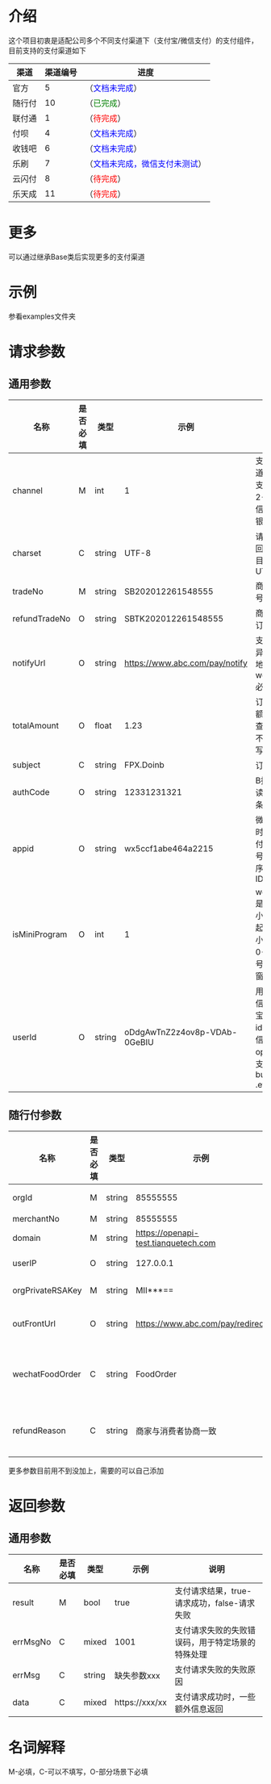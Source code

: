 # 介绍
这个项目初衷是适配公司多个不同支付渠道下（支付宝/微信支付）的支付组件，目前支持的支付渠道如下

渠道|渠道编号|进度
---|---|---
官方|5|（<font color=blue>文档未完成</font>）
随行付|10|（<font color=green>已完成</font>）
联付通|1|（<font color=red>待完成</font>）
付呗|4|（<font color=blue>文档未完成</font>）
收钱吧|6|（<font color=blue>文档未完成</font>）
乐刷|7|（<font color=blue>文档未完成，微信支付未测试</font>）
云闪付|8|（<font color=red>待完成</font>）
乐天成|11|（<font color=red>待完成</font>）

# 更多
可以通过继承Base类后实现更多的支付渠道

# 示例
参看examples文件夹

# 请求参数
## 通用参数

名称|是否必填|类型|示例|说明
---|---|---|---|---
channel|M|int|1|支付通道。1-支付宝，2-微信，3-银联
charset|C|string|UTF-8|请求和返回编码，目前都是UTF-8
tradeNo|M|string|SB202012261548555|商户订单号
refundTradeNo|O|string|SBTK202012261548555|商户退款订单号
notifyUrl|O|string|https://www.abc.com/pay/notify|支付结果异步通知地址，webPay必填
totalAmount|O|float|1.23|订单总金额，只有查询订单不需要填写
subject|C|string|FPX.Doinb|订单标题
authCode|O|string|12331231321|B扫C时读取到的条码内容
appid|O|string|wx5ccf1abe464a2215|微信支付时发起支付的公众号/小程序的APP ID
isMiniProgram|O|int|1|webPay是不是由小程序发起，1-小程序，0-公众号/服务窗/js支付
userId|O|string|oDdgAwTnZ2z4ov8p-VDAb-0GeBIU|用户在微信/支付宝中的id，即微信的openid，支付宝的buyer_id .etc

## 随行付参数
名称|是否必填|类型|示例|说明
---|---|---|---|---
orgId|M|string|85555555|机构/服务商编号
merchantNo|M|string|85555555|商户编号
domain|M|string|https://openapi-test.tianquetech.com|接口地址
userIP|O|string|127.0.0.1|商户端请求IP地址
orgPrivateRSAKey|M|string|MII***==|服务商RSA私钥内容
outFrontUrl|O|string|https://www.abc.com/pay/redirect|H5支付后跳转网页地址
wechatFoodOrder|C|string|FoodOrder|微信扫码点餐标识，目前仅有FoodOrder可上传
refundReason|C|string|商家与消费者协商一致|退款原因。默认值：商家与消费者协商一致

更多参数目前用不到没加上，需要的可以自己添加

# 返回参数
## 通用参数

名称|是否必填|类型|示例|说明
---|---|---|---|---
result|M|bool|true|支付请求结果，true-请求成功，false-请求失败
errMsgNo|C|mixed|1001|支付请求失败的失败错误码，用于特定场景的特殊处理
errMsg|C|string|缺失参数xxx|支付请求失败的失败原因
data|C|mixed|https://xxx/xx|支付请求成功时，一些额外信息返回

# 名词解释
M-必填，C-可以不填写，O-部分场景下必填
